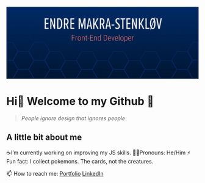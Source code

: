 ![This is an image](/images/github.jpg)
# Hi👋 Welcome to my Github :star_struck:

> *People ignore design that ignores people*

## A little bit about me
:coffee:I’m currently working on improving my JS skills.
:technologist:Pronouns: He/Him
⚡ Fun fact: I collect pokemons. The cards, not the creatures.


📫 How to reach me: 
[Portfolio](https://makra-stenkloev.no/)
[LinkedIn](https://www.linkedin.com/in/endre-makra-stenkl%C3%B8v/)
